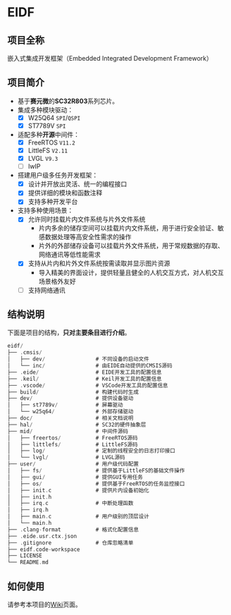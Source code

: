 # EIDF

## 项目全称

嵌入式集成开发框架（Embedded Integrated Development Framework）

## 项目简介

- 基于**赛元微**的**SC32R803**系列芯片。
- 集成多种模块驱动：
  - [x] W25Q64 `SPI`/`QSPI`
  - [x] ST7789V `SPI`
- 适配多种**开源**中间件：
  - [x] FreeRTOS `V11.2`
  - [x] LittleFS `V2.11`
  - [x] LVGL `V9.3`
  - [ ] lwIP
- 搭建用户级多任务开发框架：
  - [x] 设计并开放出灵活、统一的编程接口
  - [x] 提供详细的模块和函数注释
  - [x] 支持多种开发平台
- 支持多种使用场景：
  - [x] 允许同时挂载片内文件系统与片外文件系统
    - 片内多余的储存空间可以挂载片内文件系统，用于进行安全验证、敏感数据处理等高安全性需求的操作
    - 片外的外部储存设备可以挂载片外文件系统，用于常规数据的存取、网络通讯等低性能需求
  - [x] 支持从片内和片外文件系统按需读取并显示图片资源
    - 导入精美的界面设计，提供轻量且健全的人机交互方式，对人机交互场景格外友好
  - [ ] 支持网络通讯

## 结构说明

下面是项目的结构，**只对主要条目进行介绍**。

```go
eidf/
├── .cmsis/
│   ├── dev/                # 不同设备的启动文件
│   └── inc/                # 由EIDE自动提供的CMSIS源码
├── .eide/                  # EIDE开发工具的配置信息
├── .keil/                  # Keil开发工具的配置信息
├── .vscode/                # VSCode开发工具的配置信息
├── build/                  # 构建代码时生成
├── dev/                    # 提供设备驱动
│   ├── st7789v/            # 屏幕驱动
│   └── w25q64/             # 外部存储驱动
├── doc/                    # 相关文档说明
├── hal/                    # SC32的硬件抽象层
├── mid/                    # 中间件源码
│   ├── freertos/           # FreeRTOS源码
│   ├── littlefs/           # LittleFS源码
│   ├── log/                # 定制的线程安全的日志打印接口
│   └── lvgl/               # LVGL源码
├── user/                   # 用户级代码配置
│   ├── fs/                 # 提供基于LittleFS的基础文件操作
│   ├── gui/                # 提供GUI专用任务
│   ├── os/                 # 提供基于FreeRTOS的任务监控接口
│   ├── init.c              # 提供片内设备初始化
│   ├── init.h
│   ├── irq.c               # 中断处理函数
│   ├── irq.h
│   ├── main.c              # 用户级别的顶层设计
│   └── main.h
├── .clang-format           # 格式化配置信息
├── .eide.usr.ctx.json
├── .gitignore              # 仓库忽略清单
├── eidf.code-workspace
├── LICENSE
└── README.md
```

## 如何使用

请参考本项目的[Wiki](https://gitee.com/proyrb/eidf/wikis)页面。
